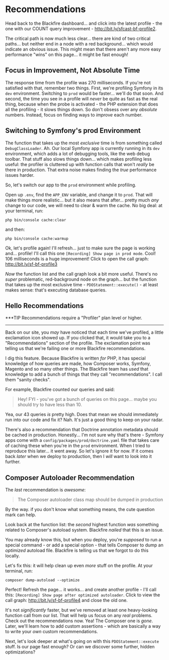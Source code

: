 # Recommendations

Head back to the Blackfire dashboard... and click into the latest profile - the
one with our COUNT query improvement - http://bit.ly/sfcast-bf-profile2.

The critical path is now much less clear... there are kind of two critical paths...
but neither end in a node with a red background... which would indicate an
obvious issue. This might mean that there aren't any more easy performance
"wins" on this page... it might be fast enough!

## Focus in Improvement, Not Absolute Time

The response time from the profile was 270 milliseconds. If you're not satisfied
with that, remember two things. First, we're profiling Symfony in its
`dev` environment. Switching to `prod` would be faster... we'll do that
soon. And second, the time you see in a profile will *never* be quite as fast as
the real thing, because when the probe is activated - the PHP extension that does
all the profiling - it slows things down. So don't obsess over any *absolute*
numbers. Instead, focus on finding ways to *improve* each number.

## Switching to Symfony's prod Environment

The function that takes up the most *exclusive* time is from something called
`DebugClassLoader`. Ah. Our local Symfony app is currently running in its `dev`
environment, which adds a lot of debugging tools, like the web debug toolbar.
That stuff also slows things down... which makes profiling less useful: the
profiler is cluttered up with function calls that won't *really* be there in
production. That extra noise makes finding the *true* performance issues harder.

So, let's switch our app to the `prod` environment while profiling.

Open up `.env`, find the `APP_ENV` variable, and change it to `prod`. That will
make things more realistic... but it also means that after... pretty much *any*
change to our code, we will need to clear & warm the cache. No big deal: at your
terminal, run:

```terminal
php bin/console cache:clear
```

and then:

```terminal
php bin/console cache:warmup
```

Ok, let's profile again! I'll refresh... just to make sure the page is
working and... profile! I'll call this one `[Recording] Show page in prod mode`.
Cool! 106 milliseconds is a huge improvement! Click to open the call graph:
http://bit.ly/sf-bf-profile3

*Now* the function list and the call graph look a bit more useful. There's no
*super* problematic, red-background node on the graph... but the function that
takes up the most exclusive time - `PDOStatement::execute()` - at least makes
sense: that's executing database queries.

## Hello Recommendations

***TIP
Recommendations require a "Profiler" plan level or higher.
***

Back on our site, you *may* have noticed that each time we've profiled, a little
exclamation icon showed up. If you clicked that, it would take you to a
"Recommendations" section of the profile. The exclamation point was telling us
that we're failing one or more Blackfire recommendations.

I dig this feature. Because Blackfire is written *for* PHP, it has special
knowledge of how queries are made, how Composer works, Symfony, Magento and so
many other things. The Blackfire team has *used* that knowledge to add a bunch
of things that they call "recommendations". I call them "sanity checks".

For example, Blackfire counted our queries and said:

> Hey! FYI - you've got a bunch of queries on this page... maybe you should try
> to have less than 10.

Yea, our 43 queries *is* pretty high. Does that mean we should immediately run
into our code and fix it? Nah. It's just a good thing to keep on your radar.

There's also a recommendation that Doctrine annotation metadata should be cached
in production. Honestly... I'm not sure why that's there - Symfony apps come with
a `config/packages/prod/doctrine.yaml` file that takes care of caching these
when you're in the `prod` environment. When I tried to reproduce this later... it
went away. So let's ignore it for now. If it comes back *later* when we deploy
to production, then I *will* want to look into it further.

## Composer Autoloader Recommendation

The *last* recommendation is *awesome*:

> The Composer autoloader class map should be dumped in production

By the way. if you don't know what something means, the cute question mark can help.

Look back at the function list: the *second* highest function *was* something
related to Composer's autoload system. Blackfire *nailed* that this is an issue.

You may already know this, but when you deploy, you're *supposed* to run a special
command - or add a special option - that tells Composer to dump an *optimized*
autoload file. Blackfire is telling us that we forgot to do this locally.

Let's fix this: it will help clean up even *more* stuff on the profile. At your
terminal, run:

```terminal
composer dump-autoload --optimize
```

Perfect! Refresh the page... it works... and create another profile - I'll
call this: `[Recording] Show page after optimized autoloader`. Click to view
the call graph: http://bit.ly/sf-bf-profile4 and close the old one.

It's not *significantly* faster, but we've removed at least one heavy-looking
function call from our list. That will help us focus on any *real* problems.
Check out the recommendations now. Yea! The Composer one is *gone*. Later,
we'll learn how to add custom assertions - which are basically a way to write
your *own* custom recommendations.

Next, let's look deeper at what's going on with this `PDOStatement::execute` stuff.
Is our page fast enough? Or can we discover some further, hidden optimizations?

